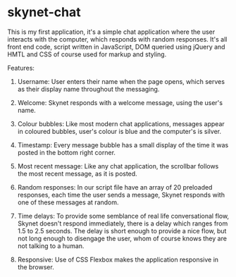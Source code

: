 # skynet-chat

This is my first application, it's a simple chat application where the user interacts with the computer, which responds with random responses. It's all front end code, script written in JavaScript, DOM queried using jQuery and HMTL and CSS of course used for markup and styling.

Features:

1) Username: User enters their name when the page opens, which serves as their display name throughout the messaging.

2) Welcome: Skynet responds with a welcome message, using the user's name.

3) Colour bubbles: Like most modern chat applications, messages appear in coloured bubbles, user's colour is blue and the computer's is
   silver.

4) Timestamp: Every message bubble has a small display of the time it was posted in the bottom right corner.

5) Most recent message: Like any chat application, the scrollbar follows the most recent message, as it is posted.

6) Random responses: In our script file have an array of 20 preloaded responses, each time the user sends a message, Skynet responds with 
   one of these messages at random.

7) Time delays: To provide some semblance of real life conversational flow, Skynet doesn't respond immediately, there is a delay which
   ranges from 1.5 to 2.5 seconds. The delay is short enough to provide a nice flow, but not long enough to disengage the user, whom of course
   knows they are not talking to a human.

8) Responsive: Use of CSS Flexbox makes the application responsive in the browser.